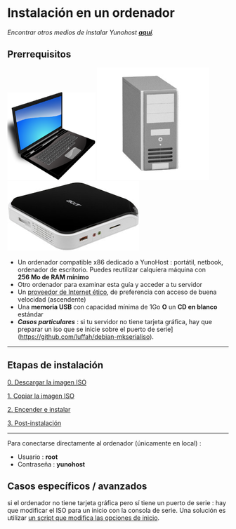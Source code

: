 # Instalación en un ordenador

*Encontrar otros medios de instalar Yunohost **[aquí](/install_es)**.*

## Prerrequisitos

<img src="/images/laptop.png" width=200>
<img src="/images/desktop.jpg">
<img src="/images/nettop.jpg">

* Un ordenador compatible x86 dedicado a YunoHost : portátil, netbook, ordenador de escritorio. Puedes reutilizar calquiera máquina con **256 Mo de RAM mínimo**
* Otro ordenador para examinar esta guía y acceder a tu servidor
* Un [proveedor de Internet ético](/isp_es), de preferencia con acceso de buena velocidad   (ascendente)
* Una **memoria USB** con capacidad mínima de 1Go **O** un **CD en blanco** estándar
* ***Casos particulares*** : si tu servidor no tiene tarjeta gráfica, hay que preparar un iso que se inicie sobre el puerto de serie](https://github.com/luffah/debian-mkserialiso).

---

## Etapas de instalación

<a class="btn btn-lg btn-default" href="/images_es">0. Descargar la imagen ISO</a>

<a class="btn btn-lg btn-default" href="/burn_or_copy_iso_es">1. Copiar la imagen ISO</a>

<a class="btn btn-lg btn-default" href="/boot_and_graphical_install_es">2. Encender e instalar</a>

<a class="btn btn-lg btn-default" href="/postinstall_es">3. Post-instalación</a>

---

Para conectarse directamente al ordenador (únicamente en local) :
* Usuario : **root**
* Contraseña : **yunohost**


## Casos específicos / avanzados

si el ordenador no tiene tarjeta gráfica pero sí tiene un puerto de serie : hay que modificar el ISO para un inicio con la consola de serie. Una solución es utilizar [un script que modifica las opciones de inicio](https://github.com/luffah/debian-mkserialiso).
